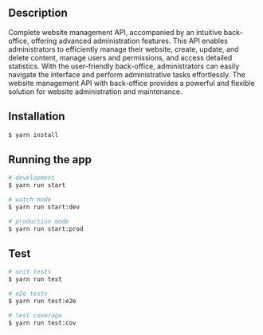 
  <!--[![Backers on Open Collective](https://opencollective.com/nest/backers/badge.svg)](https://opencollective.com/nest#backer)
  [![Sponsors on Open Collective](https://opencollective.com/nest/sponsors/badge.svg)](https://opencollective.com/nest#sponsor)-->

## Description

Complete website management API, accompanied by an intuitive back-office, offering advanced administration features. This API enables administrators to efficiently manage their website, create, update, and delete content, manage users and permissions, and access detailed statistics. With the user-friendly back-office, administrators can easily navigate the interface and perform administrative tasks effortlessly. The website management API with back-office provides a powerful and flexible solution for website administration and maintenance.

## Installation

```bash
$ yarn install
```

## Running the app

```bash
# development
$ yarn run start

# watch mode
$ yarn run start:dev

# production mode
$ yarn run start:prod
```

## Test

```bash
# unit tests
$ yarn run test

# e2e tests
$ yarn run test:e2e

# test coverage
$ yarn run test:cov
```

